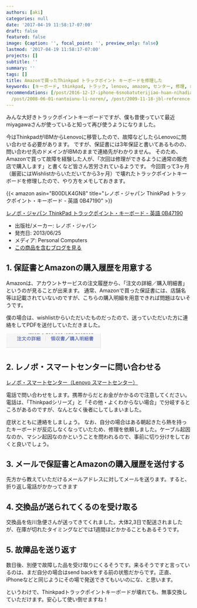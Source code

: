 ```yaml
---
authors: [aki]
categories: null
date: '2017-04-19 11:58:17-07:00'
draft: false
featured: false
image: {caption: '', focal_point: '', preview_only: false}
lastmod: '2017-04-19 11:58:17-07:00'
projects: []
subtitle: ''
summary: ''
tags: []
title: Amazonで買ったThinkpad トラックポイント キーボードを修理した
keywords: [キーボード, thinkpad, トラック, lenovo, amazon, センター, 修理, ポイント, そう, 交換]
recommendations: [/post/2016-12-17-iphone-6snobatuterijiao-huan-nihadian-hua-sapoto-plus-ekusupuresujiao-huan-gaosusume/,
  /post/2008-06-01-nantoiunu-li-noren/, /post/2009-11-18-jbl-reference-410woxiu-li-nichu-sukotonijue-meta/]
---
```


みんな大好きトラックポイントキーボードですが、僕も昔使っていて最近miyagawaさんが使っていると知って再び使うようになりました。

今はThinkpadがIBMからLenovoに移管したので、故障などしたらLenovoに問い合わせる必要があります。 ですが、保証書には3年保証と書いてあるものの、問い合わせ先のドメインがIBMのままで連絡先がわかりません。 そのため、Amazonで買って故障を経験した人が、「次回は修理ができるように通常の販売店で購入します」と書くなど皆さん苦労されているようです。 今回買って3ヶ月（厳密にはWishlistからいただいてから3ヶ月）で壊れたトラックポイントキーボードを修理したので、やり方をメモしておきます。

{{< amazon asin="B00DLK4GN8" title="レノボ・ジャパン ThinkPad トラックポイント・キーボード - 英語 0B47190" >}}

[レノボ・ジャパン ThinkPad トラックポイント・キーボード - 英語 0B47190](http://www.amazon.co.jp/exec/obidos/ASIN/B00DLK4GN8/chezou-22/)

- 出版社/メーカー: レノボ・ジャパン
- 発売日: 2013/06/25
- メディア: Personal Computers
- [この商品を含むブログを見る](http://d.hatena.ne.jp/asin/B00DLK4GN8/chezou-22)

## 1. 保証書とAmazonの購入履歴を用意する

Amazonは、アカウントサービスの注文履歴から、「注文の詳細／購入明細書」というのが見ることが出来ます。 通常、Amazonで買った保証書には、店舗名等は記載されていないのですが、こちらの購入明細を用意できれば問題はないそうです。

僕の場合は、wishlistからいただいたものだったので、送っていただいた方に連絡をしてPDFを送付していただきました。

![](20170419185029.png)

## 2. レノボ・スマートセンターに問い合わせる

[レノボ・スマートセンター（Lenovo スマートセンター）](https://pcsupport.lenovo.com/jp/ja/solutions/hf000981)

電話で問い合わせをします。携帯からだとお金がかかるので注意してください。 電話は、「Thinkpadシリーズ」と「その他・よくわからない場合」で分岐するところがあるのですが、なんとなく後者にしてしまいました。

症状とともに連絡をしましょう。 なお、自分の場合はある朝起きたら熱を持ったキーボードが反応しなくなっていたため、修理を依頼しました。ケーブル起因なのか、マシン起因なのかということを問われるので、事前に切り分けをしておくと良いでしょう。

## 3. メールで保証書とAmazonの購入履歴を送付する

先方から教えていただけるメールアドレスに対してメールを送ります。すると、折り返し電話がかかってきます

## 4. 交換品が送られてくるのを受け取る

交換品を佐川急便さんが送ってきてくれました。大体2,3日で配送されましたが、在庫が切れたタイミングなどでは1週間ほどかかることもあるそうです。

## 5. 故障品を送り返す

数日後、別便で故障した品を受け取りにくるそうです。来るそうですと言っているのは、まだ自分の場合はsend backをする前の状態だからです。正直、iPhoneなどと同じようにその場で発送できてもいいのにな、と思います。

というわけで、Thinkpadトラックポイントキーボードが壊れても、無事交換していただけます。安心して使い倒せますね！